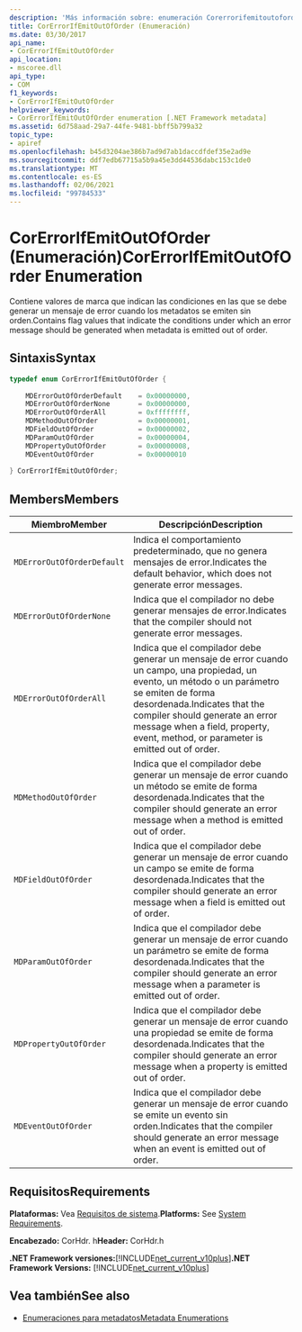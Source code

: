 ```yaml
---
description: 'Más información sobre: enumeración Corerrorifemitoutoforder ('
title: CorErrorIfEmitOutOfOrder (Enumeración)
ms.date: 03/30/2017
api_name:
- CorErrorIfEmitOutOfOrder
api_location:
- mscoree.dll
api_type:
- COM
f1_keywords:
- CorErrorIfEmitOutOfOrder
helpviewer_keywords:
- CorErrorIfEmitOutOfOrder enumeration [.NET Framework metadata]
ms.assetid: 6d758aad-29a7-44fe-9481-bbff5b799a32
topic_type:
- apiref
ms.openlocfilehash: b45d3204ae386b7ad9d7ab1daccdfdef35e2ad9e
ms.sourcegitcommit: ddf7edb67715a5b9a45e3dd44536dabc153c1de0
ms.translationtype: MT
ms.contentlocale: es-ES
ms.lasthandoff: 02/06/2021
ms.locfileid: "99784533"
---
```

# <a name="corerrorifemitoutoforder-enumeration"></a><span data-ttu-id="d9a3a-103">CorErrorIfEmitOutOfOrder (Enumeración)</span><span class="sxs-lookup"><span data-stu-id="d9a3a-103">CorErrorIfEmitOutOfOrder Enumeration</span></span>

<span data-ttu-id="d9a3a-104">Contiene valores de marca que indican las condiciones en las que se debe generar un mensaje de error cuando los metadatos se emiten sin orden.</span><span class="sxs-lookup"><span data-stu-id="d9a3a-104">Contains flag values that indicate the conditions under which an error message should be generated when metadata is emitted out of order.</span></span>  
  
## <a name="syntax"></a><span data-ttu-id="d9a3a-105">Sintaxis</span><span class="sxs-lookup"><span data-stu-id="d9a3a-105">Syntax</span></span>  
  
```cpp  
typedef enum CorErrorIfEmitOutOfOrder {  
  
    MDErrorOutOfOrderDefault    = 0x00000000,  
    MDErrorOutOfOrderNone       = 0x00000000,  
    MDErrorOutOfOrderAll        = 0xffffffff,  
    MDMethodOutOfOrder          = 0x00000001,  
    MDFieldOutOfOrder           = 0x00000002,  
    MDParamOutOfOrder           = 0x00000004,  
    MDPropertyOutOfOrder        = 0x00000008,  
    MDEventOutOfOrder           = 0x00000010  
  
} CorErrorIfEmitOutOfOrder;  
```  
  
## <a name="members"></a><span data-ttu-id="d9a3a-106">Members</span><span class="sxs-lookup"><span data-stu-id="d9a3a-106">Members</span></span>  
  
|<span data-ttu-id="d9a3a-107">Miembro</span><span class="sxs-lookup"><span data-stu-id="d9a3a-107">Member</span></span>|<span data-ttu-id="d9a3a-108">Descripción</span><span class="sxs-lookup"><span data-stu-id="d9a3a-108">Description</span></span>|  
|------------|-----------------|  
|`MDErrorOutOfOrderDefault`|<span data-ttu-id="d9a3a-109">Indica el comportamiento predeterminado, que no genera mensajes de error.</span><span class="sxs-lookup"><span data-stu-id="d9a3a-109">Indicates the default behavior, which does not generate error messages.</span></span>|  
|`MDErrorOutOfOrderNone`|<span data-ttu-id="d9a3a-110">Indica que el compilador no debe generar mensajes de error.</span><span class="sxs-lookup"><span data-stu-id="d9a3a-110">Indicates that the compiler should not generate error messages.</span></span>|  
|`MDErrorOutOfOrderAll`|<span data-ttu-id="d9a3a-111">Indica que el compilador debe generar un mensaje de error cuando un campo, una propiedad, un evento, un método o un parámetro se emiten de forma desordenada.</span><span class="sxs-lookup"><span data-stu-id="d9a3a-111">Indicates that the compiler should generate an error message when a field, property, event, method, or parameter is emitted out of order.</span></span>|  
|`MDMethodOutOfOrder`|<span data-ttu-id="d9a3a-112">Indica que el compilador debe generar un mensaje de error cuando un método se emite de forma desordenada.</span><span class="sxs-lookup"><span data-stu-id="d9a3a-112">Indicates that the compiler should generate an error message when a method is emitted out of order.</span></span>|  
|`MDFieldOutOfOrder`|<span data-ttu-id="d9a3a-113">Indica que el compilador debe generar un mensaje de error cuando un campo se emite de forma desordenada.</span><span class="sxs-lookup"><span data-stu-id="d9a3a-113">Indicates that the compiler should generate an error message when a field is emitted out of order.</span></span>|  
|`MDParamOutOfOrder`|<span data-ttu-id="d9a3a-114">Indica que el compilador debe generar un mensaje de error cuando un parámetro se emite de forma desordenada.</span><span class="sxs-lookup"><span data-stu-id="d9a3a-114">Indicates that the compiler should generate an error message when a parameter is emitted out of order.</span></span>|  
|`MDPropertyOutOfOrder`|<span data-ttu-id="d9a3a-115">Indica que el compilador debe generar un mensaje de error cuando una propiedad se emite de forma desordenada.</span><span class="sxs-lookup"><span data-stu-id="d9a3a-115">Indicates that the compiler should generate an error message when a property is emitted out of order.</span></span>|  
|`MDEventOutOfOrder`|<span data-ttu-id="d9a3a-116">Indica que el compilador debe generar un mensaje de error cuando se emite un evento sin orden.</span><span class="sxs-lookup"><span data-stu-id="d9a3a-116">Indicates that the compiler should generate an error message when an event is emitted out of order.</span></span>|  
  
## <a name="requirements"></a><span data-ttu-id="d9a3a-117">Requisitos</span><span class="sxs-lookup"><span data-stu-id="d9a3a-117">Requirements</span></span>  

 <span data-ttu-id="d9a3a-118">**Plataformas:** Vea [Requisitos de sistema](../../get-started/system-requirements.md).</span><span class="sxs-lookup"><span data-stu-id="d9a3a-118">**Platforms:** See [System Requirements](../../get-started/system-requirements.md).</span></span>  
  
 <span data-ttu-id="d9a3a-119">**Encabezado:** CorHdr. h</span><span class="sxs-lookup"><span data-stu-id="d9a3a-119">**Header:** CorHdr.h</span></span>  
  
 <span data-ttu-id="d9a3a-120">**.NET Framework versiones:**[!INCLUDE[net_current_v10plus](../../../../includes/net-current-v10plus-md.md)]</span><span class="sxs-lookup"><span data-stu-id="d9a3a-120">**.NET Framework Versions:** [!INCLUDE[net_current_v10plus](../../../../includes/net-current-v10plus-md.md)]</span></span>  
  
## <a name="see-also"></a><span data-ttu-id="d9a3a-121">Vea también</span><span class="sxs-lookup"><span data-stu-id="d9a3a-121">See also</span></span>

- [<span data-ttu-id="d9a3a-122">Enumeraciones para metadatos</span><span class="sxs-lookup"><span data-stu-id="d9a3a-122">Metadata Enumerations</span></span>](metadata-enumerations.md)
